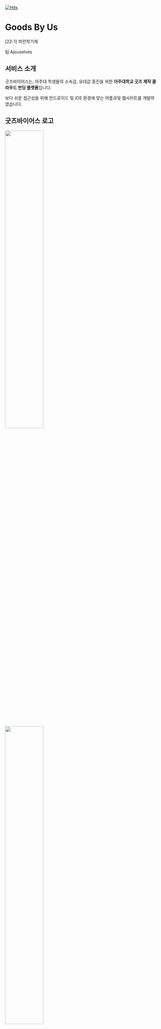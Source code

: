 [![Hits](https://hits.seeyoufarm.com/api/count/incr/badge.svg?url=https%3A%2F%2Fgithub.com%2FHoonveloper%2FAjouSelves_Backend&count_bg=%234A4B49&title_bg=%23000000&icon=&icon_color=%23DDCDCD&title=hits&edge_flat=false)](https://hits.seeyoufarm.com)

# Goods By Us 
[22-1] 파란학기제

팀 Ajouselves



## 서비스 소개
굿즈바이어스는, 아주대 학생들의 소속감, 유대감 증진을 위한 **아주대학교 굿즈 제작 클라우드 펀딩 플랫폼**입니다.

보다 쉬운 접근성을 위해 안드로이드 및 iOS 환경에 맞는 어플과및 웹사이트를 개발하였습니다.

[Goods By Us : 굿즈바이어스]: goodsbyus.com


## 굿즈바이어스 로고

<img src="https://user-images.githubusercontent.com/77804950/171029835-36e5a22c-6f85-4acd-bd47-4d1bfa6a5686.jpg"  width="50%" height="50%"/>

<img src="https://user-images.githubusercontent.com/77804950/171029843-acae241a-c649-45e7-a3d7-743e0297f6e1.jpg"  width="50%" height="50%"/>

<img src="https://user-images.githubusercontent.com/77804950/171029844-8a745cb8-ba33-40c9-9bd1-9dc9f6d3f9b9.jpg"  width="50%" height="50%"/>

<img src="https://user-images.githubusercontent.com/77804950/171029849-194d2303-50da-42de-86bb-dbc034449230.jpg"  width="50%" height="50%"/>


![응용이미지_02](){: width="50%" height="50%"}
![응용이미지_03](){: width="50%" height="50%"}
![응용이미지_서비스컷](){: width="50%" height="50%"}



## API 명세서

[굿즈 프로젝트 API 명세서.pdf](https://mature-girdle-388.notion.site/API-0dc639a485dc424ca8db2b4e807761f3)

[커뮤니티 게시글 API 명세서.pdf](https://mature-girdle-388.notion.site/41c6e62d7bfa46c5a3eeba0412bb5b7f)

[댓글\_API 명세서.pdf](https://mature-girdle-388.notion.site/API-76c8d2718f654d808594535277bbd3c5)

[Auth API 명세서.pdf](https://drive.google.com/file/d/1KzAkBEHVnGETTgUauLKe_tfPUtzPf4A5/view?usp=sharing)

[User API 명세서.pdf](https://drive.google.com/file/d/1wAZX-9HrePY-2qGC8ohEaoegE5aiPoQm/view?usp=sharing)


## ER DIAGRAM

![GBU_DB](https://user-images.githubusercontent.com/77804950/171029169-d166ea0a-5976-4fc9-8ba3-b3f6af0fd6d2.png){: width="80%" height="80%"}

## initial setting

### Create a config folder

```
  > config.js

  module.exports = {
    server_port : 3000,
    db_url : 'mariadb://127.0.0.1:3306/local',
    db_host : '127.0.0.1', (or localhost)
    db_pw : input your password,
    db_user : input your user,
    db_port : 3306,
    db_name : input your DB_NAME
  }

  > email.js 및 .env파일은 백엔드 팀에게 문의 바람

```

---

## usage

```
> url = http://goodsbyus.com
> API 사용 = http://goodsbyus.com/api/~

cd AjouSelves_Backend
yarn install
yarn start or pm2 start app.js

API 사용은 위의 API 명세서를 확인 부탁드립니다.

```

---


## 백엔드 기술 스택

![NodeJS](https://img.shields.io/badge/node.js-6DA55F?style=for-the-badge&logo=node.js&logoColor=white)
![Express.js](https://img.shields.io/badge/express.js-%23404d59.svg?style=for-the-badge&logo=express&logoColor=%2361DAFB)
![MariaDB](https://img.shields.io/badge/MariaDB-003545?style=for-the-badge&logo=mariadb&logoColor=white)
![GitHub](https://img.shields.io/badge/github-%23121011.svg?style=for-the-badge&logo=github&logoColor=white)
![AWS](https://img.shields.io/badge/AWS-%23FF9900.svg?style=for-the-badge&logo=amazon-aws&logoColor=white)
![Nginx](https://img.shields.io/badge/nginx-%23009639.svg?style=for-the-badge&logo=nginx&logoColor=white)
